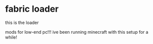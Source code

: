 # fabric loader

this is the loader

mods for low-end pc!!! ive been running minecraft with this setup for a while!

